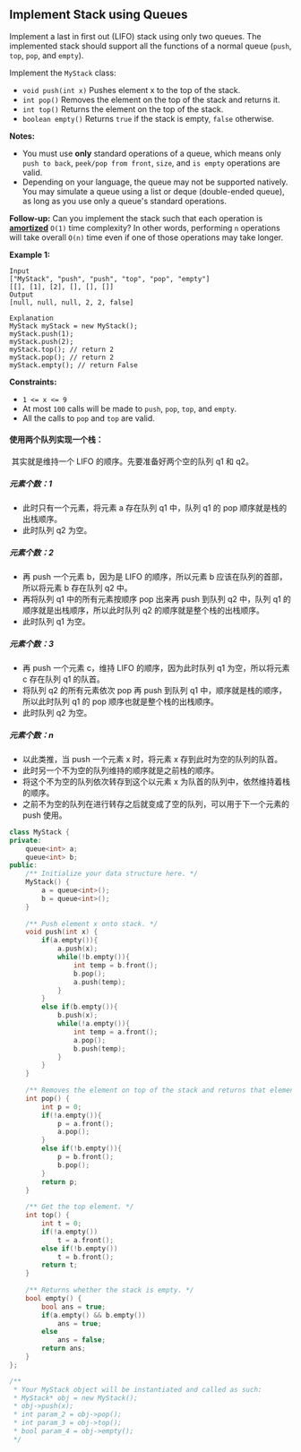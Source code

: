 ## Implement Stack using Queues

Implement a last in first out (LIFO) stack using only two queues. The implemented stack should support all the functions of a normal queue (`push`, `top`, `pop`, and `empty`).

Implement the `MyStack` class:

- `void push(int x)` Pushes element x to the top of the stack.
- `int pop()` Removes the element on the top of the stack and returns it.
- `int top()` Returns the element on the top of the stack.
- `boolean empty()` Returns `true` if the stack is empty, `false` otherwise.

**Notes:**

- You must use **only** standard operations of a queue, which means only `push to back`, `peek/pop from front`, `size`, and `is empty` operations are valid.
- Depending on your language, the queue may not be supported natively. You may simulate a queue using a list or deque (double-ended queue), as long as you use only a queue's standard operations.

**Follow-up:** Can you implement the stack such that each operation is **[amortized](https://en.wikipedia.org/wiki/Amortized_analysis)** `O(1)` time complexity? In other words, performing `n` operations will take overall `O(n)` time even if one of those operations may take longer.

**Example 1:**

```
Input
["MyStack", "push", "push", "top", "pop", "empty"]
[[], [1], [2], [], [], []]
Output
[null, null, null, 2, 2, false]

Explanation
MyStack myStack = new MyStack();
myStack.push(1);
myStack.push(2);
myStack.top(); // return 2
myStack.pop(); // return 2
myStack.empty(); // return False
```

**Constraints:**

- `1 <= x <= 9`
- At most `100` calls will be made to `push`, `pop`, `top`, and `empty`.
- All the calls to `pop` and `top` are valid.

#### 使用两个队列实现一个栈：

​		其实就是维持一个 LIFO 的顺序。先要准备好两个空的队列 q1 和 q2。

##### 元素个数：1

- 此时只有一个元素，将元素 a 存在队列 q1 中，队列 q1 的 pop 顺序就是栈的出栈顺序。
- 此时队列 q2 为空。

##### 元素个数：2

- 再 push 一个元素 b，因为是 LIFO 的顺序，所以元素 b 应该在队列的首部，所以将元素 b 存在队列 q2 中。
- 再将队列 q1 中的所有元素按顺序 pop 出来再 push 到队列 q2 中，队列 q1 的顺序就是出栈顺序，所以此时队列 q2 的顺序就是整个栈的出栈顺序。
- 此时队列 q1 为空。

##### 元素个数：3

- 再 push 一个元素 c，维持 LIFO 的顺序，因为此时队列 q1 为空，所以将元素 c 存在队列 q1 的队首。
- 将队列 q2 的所有元素依次 pop 再 push 到队列 q1 中，顺序就是栈的顺序，所以此时队列 q1 的 pop 顺序也就是整个栈的出栈顺序。
- 此时队列 q2 为空。

##### 元素个数：n

- 以此类推，当 push 一个元素 x 时，将元素 x 存到此时为空的队列的队首。
- 此时另一个不为空的队列维持的顺序就是之前栈的顺序。
- 将这个不为空的队列依次转存到这个以元素 x 为队首的队列中，依然维持着栈的顺序。
- 之前不为空的队列在进行转存之后就变成了空的队列，可以用于下一个元素的 push 使用。

```c++
class MyStack {
private:
    queue<int> a;
    queue<int> b;
public:
    /** Initialize your data structure here. */
    MyStack() {
        a = queue<int>();
        b = queue<int>();
    }
    
    /** Push element x onto stack. */
    void push(int x) {
        if(a.empty()){
            a.push(x);
            while(!b.empty()){
                int temp = b.front();
                b.pop();
                a.push(temp);
            }
        }
        else if(b.empty()){
            b.push(x);
            while(!a.empty()){
                int temp = a.front();
                a.pop();
                b.push(temp);
            }
        }
    }
    
    /** Removes the element on top of the stack and returns that element. */
    int pop() {
        int p = 0;
        if(!a.empty()){
            p = a.front();
            a.pop();
        }
        else if(!b.empty()){
            p = b.front();
            b.pop();
        }
        return p;
    }
    
    /** Get the top element. */
    int top() {
        int t = 0;
        if(!a.empty())
            t = a.front();
        else if(!b.empty())
            t = b.front();
        return t;
    }
    
    /** Returns whether the stack is empty. */
    bool empty() {
        bool ans = true;
        if(a.empty() && b.empty())
            ans = true;
        else
            ans = false;
        return ans;
    }
};

/**
 * Your MyStack object will be instantiated and called as such:
 * MyStack* obj = new MyStack();
 * obj->push(x);
 * int param_2 = obj->pop();
 * int param_3 = obj->top();
 * bool param_4 = obj->empty();
 */
```

